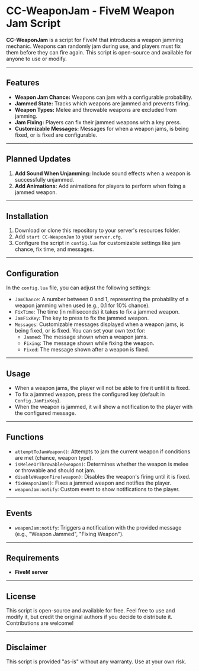 # CC-WeaponJam - FiveM Weapon Jam Script

**CC-WeaponJam** is a script for FiveM that introduces a weapon jamming mechanic. Weapons can randomly jam during use, and players must fix them before they can fire again. This script is open-source and available for anyone to use or modify.

---

## Features

- **Weapon Jam Chance:** Weapons can jam with a configurable probability.
- **Jammed State:** Tracks which weapons are jammed and prevents firing.
- **Weapon Types:** Melee and throwable weapons are excluded from jamming.
- **Jam Fixing:** Players can fix their jammed weapons with a key press.
- **Customizable Messages:** Messages for when a weapon jams, is being fixed, or is fixed are configurable.

---

## Planned Updates

1. **Add Sound When Unjamming:** Include sound effects when a weapon is successfully unjammed.
2. **Add Animations:** Add animations for players to perform when fixing a jammed weapon.

---

## Installation

1. Download or clone this repository to your server's resources folder.
2. Add `start CC-WeaponJam` to your `server.cfg`.
3. Configure the script in `config.lua` for customizable settings like jam chance, fix time, and messages.

---

## Configuration

In the `config.lua` file, you can adjust the following settings:

- `JamChance`: A number between 0 and 1, representing the probability of a weapon jamming when used (e.g., 0.1 for 10% chance).
- `FixTime`: The time (in milliseconds) it takes to fix a jammed weapon.
- `JamFixKey`: The key to press to fix the jammed weapon.
- `Messages`: Customizable messages displayed when a weapon jams, is being fixed, or is fixed. You can set your own text for:
  - `Jammed`: The message shown when a weapon jams.
  - `Fixing`: The message shown while fixing the weapon.
  - `Fixed`: The message shown after a weapon is fixed.

---

## Usage

- When a weapon jams, the player will not be able to fire it until it is fixed.
- To fix a jammed weapon, press the configured key (default in `Config.JamFixKey`).
- When the weapon is jammed, it will show a notification to the player with the configured message.
  
---

## Functions

- `attemptToJamWeapon()`: Attempts to jam the current weapon if conditions are met (chance, weapon type).
- `isMeleeOrThrowable(weapon)`: Determines whether the weapon is melee or throwable and should not jam.
- `disableWeaponFire(weapon)`: Disables the weapon's firing until it is fixed.
- `fixWeaponJam()`: Fixes a jammed weapon and notifies the player.
- `weaponJam:notify`: Custom event to show notifications to the player.

---

## Events

- `weaponJam:notify`: Triggers a notification with the provided message (e.g., "Weapon Jammed", "Fixing Weapon").
  
---

## Requirements

- **FiveM server**

---

## License

This script is open-source and available for free. Feel free to use and modify it, but credit the original authors if you decide to distribute it. Contributions are welcome!

---

## Disclaimer

This script is provided "as-is" without any warranty. Use at your own risk.

